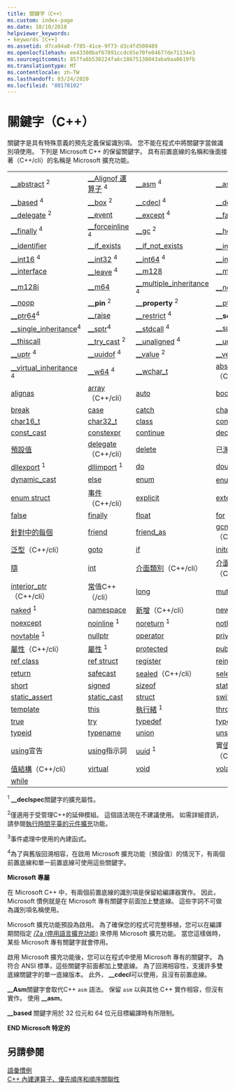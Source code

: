 ```yaml
---
title: 關鍵字（C++）
ms.custom: index-page
ms.date: 10/10/2018
helpviewer_keywords:
- keywords [C++]
ms.assetid: d7ca94a8-f785-41ce-9f73-d3c4fd508489
ms.openlocfilehash: ee43300baf67891ccdc65e70fe04677de71134e3
ms.sourcegitcommit: 857fa6b530224fa6c18675138043aba9aa0619fb
ms.translationtype: MT
ms.contentlocale: zh-TW
ms.lasthandoff: 03/24/2020
ms.locfileid: "80178102"
---
```

# <a name="keywords-c"></a>關鍵字（C++）

關鍵字是具有特殊意義的預先定義保留識別項。 您不能在程式中將關鍵字當做識別項使用。 下列是 Microsoft C++ 的保留關鍵字。 具有前置底線的名稱和後面接著（C++/cli）的名稱是 Microsoft 擴充功能。

|||||
|-|-|-|-|
|[__abstract](../dotnet/declaration-of-a-managed-class-type.md) <sup>2</sup>|[__Alignof 運算子](alignof-operator.md) <sup>4</sup>|[__asm](../assembler/inline/asm.md) <sup>4</sup>|[__assume](../intrinsics/assume.md) <sup>4</sup>|
|[__based](based-pointers-cpp.md) <sup>4</sup>|[__box](../dotnet/value-type-semantics.md) <sup>2</sup>|[__cdecl](cdecl.md) <sup>4</sup>|[__declspec](declspec.md) <sup>4</sup>|
|[__delegate](../dotnet/delegates-and-events.md) <sup>2</sup>|[__event](event.md)|[__except](try-except-statement.md) <sup>4</sup>|[__fastcall](fastcall.md) <sup>4</sup>|
|[__finally](try-finally-statement.md) <sup>4</sup>|[__forceinline](inline-functions-cpp.md) <sup>4</sup>|[__gc](../dotnet/declaration-of-a-clr-reference-class-object.md) <sup>2</sup>|[__hook](hook.md) <sup>3</sup>|
|[__identifier](../extensions/identifier-cpp-cli.md)|[__if_exists](if-exists-statement.md)|[__if_not_exists](if-not-exists-statement.md)|[__inline](inline-functions-cpp.md) <sup>4</sup>|
|[__int16](int8-int16-int32-int64.md) <sup>4</sup>|[__int32](int8-int16-int32-int64.md) <sup>4</sup>|[__int64](int8-int16-int32-int64.md) <sup>4</sup>|[__int8](int8-int16-int32-int64.md) <sup>4</sup>|
|[__interface](interface.md)|[__leave](try-finally-statement.md) <sup>4</sup>|[__m128](m128.md)|[__m128d](m128d.md)|
|[__m128i](m128i.md)|[__m64](m64.md)|[__multiple_inheritance](inheritance-keywords.md) <sup>4</sup>|[__nogc](../dotnet/declaration-of-a-clr-reference-class-object.md) <sup>2</sup>|
|[__noop](../intrinsics/noop.md)|**__pin** <sup>2</sup>|**__property** <sup>2</sup>|[__ptr32](ptr32-ptr64.md) <sup>4</sup>|
|[__ptr64](ptr32-ptr64.md)<sup>4</sup>|[__raise](raise.md)|[__restrict](extension-restrict.md) <sup>4</sup>|**__sealed** <sup>2</sup>|
|[__single_inheritance](inheritance-keywords.md)<sup>4</sup>|[__sptr](sptr-uptr.md)<sup>4</sup>|[__stdcall](stdcall.md) <sup>4</sup>|[__super](super.md)|
|[__thiscall](thiscall.md)|[__try_cast](../dotnet/cast-notation-and-introduction-of-safe-cast-angles.md) <sup>2</sup>|[__unaligned](unaligned.md) <sup>4</sup>|[__unhook](unhook.md) <sup>3</sup>|
|[__uptr](sptr-uptr.md) <sup>4</sup>|[__uuidof](uuidof-operator.md) <sup>4</sup>|[__value](../dotnet/value-type-semantics.md) <sup>2</sup>|[__vectorcall](vectorcall.md) <sup>4</sup>|
|[__virtual_inheritance](inheritance-keywords.md) <sup>4</sup>|[__w64](w64.md) <sup>4</sup>|[__wchar_t](fundamental-types-cpp.md)|[abstract](../extensions/abstract-cpp-component-extensions.md)（C++/cli）|
|[alignas](align-cpp.md)|[array](../extensions/arrays-cpp-component-extensions.md)（C++/cli）|[auto](auto-keyword.md)|[bool](bool-cpp.md)|
|[break](break-statement-cpp.md)|[case](switch-statement-cpp.md)|[catch](try-throw-and-catch-statements-cpp.md)|[char](fundamental-types-cpp.md)|
|[char16_t](char-wchar-t-char16-t-char32-t.md)|[char32_t](char-wchar-t-char16-t-char32-t.md)|[class](class-cpp.md)|[const](const-cpp.md)|
|[const_cast](const-cast-operator.md)|[constexpr](constexpr-cpp.md)|[continue](continue-statement-cpp.md)|[decltype](decltype-cpp.md)|
|[預設值](switch-statement-cpp.md)|[delegate](../extensions/delegate-cpp-component-extensions.md)（C++/cli）|[delete](delete-operator-cpp.md)|已[淘汰](deprecated-cpp.md) <sup>1</sup>|
|[dllexport](dllexport-dllimport.md) <sup>1</sup>|[dllimport](dllexport-dllimport.md) <sup>1</sup>|[do](do-while-statement-cpp.md)|[double](fundamental-types-cpp.md)|
|[dynamic_cast](dynamic-cast-operator.md)|[else](if-else-statement-cpp.md)|[enum](enumerations-cpp.md)|[enum 類別](../extensions/enum-class-cpp-component-extensions.md)|
|[enum struct](../extensions/enum-class-cpp-component-extensions.md)|[事件](../extensions/event-cpp-component-extensions.md)（C++/cli）|[explicit](user-defined-type-conversions-cpp.md)|[extern](using-extern-to-specify-linkage.md)|
|[false](false-cpp.md)|[finally](../dotnet/finally.md)|[float](fundamental-types-cpp.md)|[for](for-statement-cpp.md)|
|[針對中的每個](../dotnet/for-each-in.md)|[friend](friend-cpp.md)|[friend_as](../preprocessor/hash-using-directive-cpp.md)|[gcnew](../extensions/ref-new-gcnew-cpp-component-extensions.md)（C++/cli）|
|[泛型](../extensions/generics-cpp-component-extensions.md)（C++/cli）|[goto](goto-statement-cpp.md)|[if](if-else-statement-cpp.md)|[initonly](../dotnet/initonly-cpp-cli.md)|
|[隨](inline-functions-cpp.md)|[int](fundamental-types-cpp.md)|[介面類別](../extensions/interface-class-cpp-component-extensions.md)（C++/cli）|[介面結構](../extensions/interface-class-cpp-component-extensions.md)（C++/cli）|
|[interior_ptr](../extensions/interior-ptr-cpp-cli.md)（C++/cli）|[常](../extensions/literal-cpp-component-extensions.md)值C++（/cli）|[long](fundamental-types-cpp.md)|[mutable](mutable-data-members-cpp.md)|
|[naked](naked-cpp.md) <sup>1</sup>|[namespace](namespaces-cpp.md)|[新增](../extensions/new-new-slot-in-vtable-cpp-component-extensions.md)（C++/cli）|[new](new-operator-cpp.md)|
|[noexcept](noexcept-cpp.md)|[noinline](noinline.md) <sup>1</sup>|[noreturn](noreturn.md) <sup>1</sup>|[nothrow](nothrow-cpp.md) <sup>1</sup>|
|[novtable](novtable.md) <sup>1</sup>|[nullptr](nullptr.md)|[operator](operator-overloading.md)|[private](private-cpp.md)|
|[屬性](../extensions/property-cpp-component-extensions.md)（C++/cli）|[屬性](property-cpp.md) <sup>1</sup>|[protected](protected-cpp.md)|[public](public-cpp.md)|
|[ref class](../extensions/classes-and-structs-cpp-component-extensions.md)|[ref struct](../extensions/classes-and-structs-cpp-component-extensions.md)|[register](storage-classes-cpp.md#register)|[reinterpret_cast](reinterpret-cast-operator.md)|
|[return](return-statement-cpp.md)|[safecast](../extensions/safe-cast-cpp-component-extensions.md)|[sealed](../extensions/sealed-cpp-component-extensions.md)（C++/cli）|[selectany](selectany.md) <sup>1</sup>|
|[short](fundamental-types-cpp.md)|[signed](fundamental-types-cpp.md)|[sizeof](sizeof-operator.md)|[static](storage-classes-cpp.md)|
|[static_assert](static-assert.md)|[static_cast](static-cast-operator.md)|[struct](struct-cpp.md)|[switch](switch-statement-cpp.md)|
|[template](templates-cpp.md)|[this](this-pointer.md)|[執行緒](thread.md) <sup>1</sup>|[throw](try-throw-and-catch-statements-cpp.md)|
|[true](true-cpp.md)|[try](try-throw-and-catch-statements-cpp.md)|[typedef](aliases-and-typedefs-cpp.md)|[typeid](typeid-operator.md)|
|[typeid](../extensions/typeid-cpp-component-extensions.md)|[typename](typename.md)|[union](unions.md)|[unsigned](fundamental-types-cpp.md)|
|[using](using-declaration.md)宣告|[using](namespaces-cpp.md#using_directives)指示詞|[uuid](uuid-cpp.md) <sup>1</sup>|實[值類別](../extensions/classes-and-structs-cpp-component-extensions.md)（C++/cli）|
|[值結構](../extensions/classes-and-structs-cpp-component-extensions.md)（C++/cli）|[virtual](virtual-cpp.md)|[void](void-cpp.md)|[volatile](volatile-cpp.md)|
|[while](while-statement-cpp.md)|

<sup>1</sup> **__declspec**關鍵字的擴充屬性。

<sup>2</sup>僅適用于受管理C++的延伸模組。 這個語法現在不建議使用。 如需詳細資訊，請參閱[執行時間平臺的元件擴充](../extensions/component-extensions-for-runtime-platforms.md)功能。

<sup>3</sup>事件處理中使用的內建函式。

<sup>4</sup>為了與舊版回溯相容，在啟用 Microsoft 擴充功能（預設值）的情況下，有兩個前置底線和單一前置底線可使用這些關鍵字。

**Microsoft 專屬**

在 Microsoft C++ 中，有兩個前置底線的識別項是保留給編譯器實作。 因此，Microsoft 慣例就是在 Microsoft 專有關鍵字前面加上雙底線。 這些字詞不可做為識別項名稱使用。

Microsoft 擴充功能預設為啟用。 為了確保您的程式可完整移植，您可以在編譯期間指定 [/Za \(停用語言擴充功能)](../build/reference/za-ze-disable-language-extensions.md) 來停用 Microsoft 擴充功能。 當您這樣做時，某些 Microsoft 專有關鍵字就會停用。

啟用 Microsoft 擴充功能後，您可以在程式中使用 Microsoft 專有的關鍵字。 為符合 ANSI 標準，這些關鍵字前面都加上雙底線。 為了回溯相容性，支援許多雙底線關鍵字的單一底線版本。 此外， **__cdecl**可以使用，且沒有前置底線。

**__Asm**關鍵字會取代C++ `asm` 語法。 保留 `asm` 以與其他 C++ 實作相容，但沒有實作。 使用 **__asm**。

**__based** 關鍵字用於 32 位元和 64 位元目標編譯時有所限制。

**END Microsoft 特定的**

## <a name="see-also"></a>另請參閱

[語彙慣例](../cpp/lexical-conventions.md)<br/>
[C++ 內建運算子、優先順序和順序關聯性](../cpp/cpp-built-in-operators-precedence-and-associativity.md)
